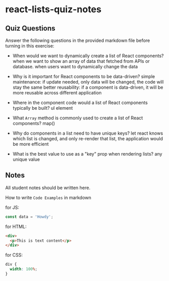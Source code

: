 # react-lists-quiz-notes

## Quiz Questions

Answer the following questions in the provided markdown file before turning in this exercise:

- When would we want to dynamically create a list of React components?
  when we want to show an array of data that fetched from APIs or database.
  when users want to dynamically change the data

- Why is it important for React components to be data-driven?
  simple maintenance: if update needed, only data will be changed, the code will stay the same
  better reusability: if a component is data-driven, it will be more reusable across different application

- Where in the component code would a list of React components typically be built?
  ul element

- What `Array` method is commonly used to create a list of React components?
  map()

- Why do components in a list need to have unique keys?
  let react knows which list is changed, and only re-render that list, the application would be more efficient

- What is the best value to use as a "key" prop when rendering lists?
  any unique value

## Notes

All student notes should be written here.

How to write `Code Examples` in markdown

for JS:

```javascript
const data = 'Howdy';
```

for HTML:

```html
<div>
  <p>This is text content</p>
</div>
```

for CSS:

```css
div {
  width: 100%;
}
```
